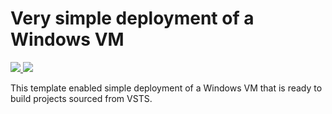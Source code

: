 # Very simple deployment of a Windows VM

<a href="https://portal.azure.com/#create/Microsoft.Template/uri/https%3A%2F%2Fraw.githubusercontent.com%2Fdend%2Ftools%2Fmaster%2Fvsts-build-vm-win%2Fazuredeploy.json" target="_blank">
    <img src="http://azuredeploy.net/deploybutton.png"/>
</a>
<a href="http://armviz.io/#/?load=https%3A%2F%2Fraw.githubusercontent.com%2Fdend%2Ftools%2Fmaster%2Fvsts-build-vm-win%2Fazuredeploy.json" target="_blank">
    <img src="http://armviz.io/visualizebutton.png"/>
</a>

This template enabled simple deployment of a Windows VM that is ready to build projects sourced from VSTS.